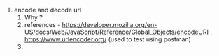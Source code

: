 1. encode and decode url 
   1. Why ?
   2. references -  https://developer.mozilla.org/en-US/docs/Web/JavaScript/Reference/Global_Objects/encodeURI , https://www.urlencoder.org/ (used to test using postman)
   3. 